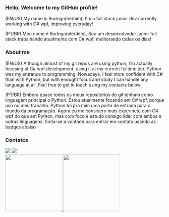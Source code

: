 ### Hello, Welcome to my GitHub profile!

(EN/US) My name is Rodrigo(he/him), I'm a full stack junior dev currently working with C# wpf, improving everyday!

(PT/BR) Meu nome é Rodrigo(ele/dele), Sou um desenvolvedor junior full stack trabalhando atualmente com C# wpf, melhorando todos os dias!

### About me

(EN/US) Although almost of my git repos are using python, I'm actually focusing at C# wpf development, using it at my current fulltime job. Python was my entrance to programming. Nowadays, I feel more confident with C# than with Python, but with enought focus and study I can handle any language at all. Feel free to get in touch using my contacts below

(PT/BR) Embora quase todos os meus repositórios do git tenham como linguagem principal o Python. Estou atualmente focando em C# wpf, porque uso no meu trabalho. Python foi pra mim uma porta de entrada para o mundo da programação. Agora eu me considero mais experinete com C# wpf do que em Python, mas com foco e estudo consigo lidar com ambos e outras linguagens. Sinta-se a vontade para entrar em contato usando as badges abaixo

### Contatcs

<div>
  <a href="https://www.linkedin.com/in/rodrigo-caetano-4a511b1a2" target="_blank"><img src="https://img.shields.io/badge/-LinkedIn-%230077B5?style=for-the-badge&logo=linkedin&logoColor=white" target="_blank"></a>
  <a href = "mailto:rodrigocalacadev@gmail.com"><img src="https://img.shields.io/badge/Gmail-D14836?style=for-the-badge&logo=gmail&logoColor=white" target="_blank"></a>
</div>

<div>
<a href="https://github.com/Rodrigocalaca">
<img height="180em" src="https://github-readme-stats.vercel.app/api/top-langs/?username=Rodrigocalaca&layout=compact&langs_count=7&theme=dracula"/>
<img height="180em" src="https://github-readme-stats.vercel.app/api?username=Rodrigocalaca&show_icons=true&theme=dracula&include_all_commits=true&count_private=true"/>
</div>



